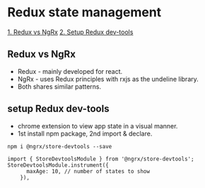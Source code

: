# Redux state management

[1. Redux vs NgRx](https://github.com/RukshanDias/Redux-state-management#redux-vs-ngrx)
[2. Setup Redux dev-tools](https://github.com/RukshanDias/Redux-state-management#setup-redux-dev-tools)

## Redux vs NgRx
- Redux - mainly developed for react.
- NgRx - uses Redux principles with rxjs as the undeline library.
- Both shares similar patterns.

## setup Redux dev-tools
- chrome extension to view app state in a visual manner.
- 1st install npm package, 2nd import & declare.
```
npm i @ngrx/store-devtools --save

import { StoreDevtoolsModule } from '@ngrx/store-devtools';
StoreDevtoolsModule.instrument({
      maxAge: 10, // number of states to show
    }),
```